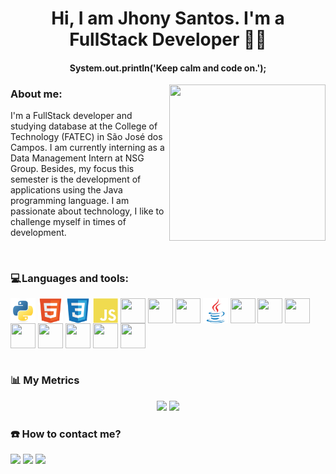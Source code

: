 <h1 align=center>Hi, I am Jhony Santos. I'm a FullStack Developer 👨‍💻</h1> 
<h4 style=bold align=center>System.out.println('Keep calm and code on.'); </h4>

<img align="right" height=250 width=250 src="https://i.pinimg.com/564x/d3/9f/ca/d39fcae9dc1caba7c5795ee4db8b2313.jpg">

<h3 align="left"> About me:</h3>
<p align=left >
          I'm a FullStack developer and studying database at the College of Technology (FATEC) in São José dos Campos. I am currently interning as a Data Management Intern at NSG Group. Besides, my focus this semester is the development of applications using the Java programming language. I am passionate about technology, I like to challenge myself in times of development.
</p>
<br>
<h3 align="left"> 💻 Languages and tools: </h3>
<div aling ="left">
 <img align="center" alt="" height="40" width="40" src="https://raw.githubusercontent.com/devicons/devicon/master/icons/python/python-original.svg">
 <img align="center" alt="" height="40" width="40" src="https://raw.githubusercontent.com/devicons/devicon/master/icons/html5/html5-original.svg">
 <img align="center" alt="" height="40" width="40" src="https://raw.githubusercontent.com/devicons/devicon/master/icons/css3/css3-original.svg">
 <img align="center" alt="" height="40" width="40" src="https://raw.githubusercontent.com/devicons/devicon/master/icons/javascript/javascript-plain.svg">
<img align="center" alt="" height="40" width="40" src="https://cdn.jsdelivr.net/gh/devicons/devicon/icons/vuejs/vuejs-original.svg" />
<img align="center" alt="" height="40" width="40"  src="https://cdn.jsdelivr.net/gh/devicons/devicon/icons/bootstrap/bootstrap-original.svg" />
<img align="center" alt="" height="40" width="40"  src="https://cdn.jsdelivr.net/gh/devicons/devicon/icons/php/php-original.svg">
 <img align="center" alt="" height="40" width="40"src="https://raw.githubusercontent.com/devicons/devicon/master/icons/java/java-original.svg">
<img align="center" alt="" height="40" width="40" src="https://cdn.jsdelivr.net/gh/devicons/devicon/icons/spring/spring-original.svg" />   
<img align="center" alt="" height="40" width="40"  src="https://cdn.jsdelivr.net/gh/devicons/devicon/icons/mysql/mysql-original-wordmark.svg"> 
<img align="center" alt="" height="40" width="40"  src="https://cdn.jsdelivr.net/gh/devicons/devicon/icons/trello/trello-plain-wordmark.svg" />
<img align="center" alt="" height="40" width="40"  src="https://cdn.jsdelivr.net/gh/devicons/devicon/icons/vscode/vscode-original.svg" />       
<img align="center" alt="" height="40" width="40"  src="https://cdn.jsdelivr.net/gh/devicons/devicon/icons/intellij/intellij-original.svg" />
<img align="center" alt="" height="40" width="40"  src="https://cdn.jsdelivr.net/gh/devicons/devicon/icons/git/git-original.svg" />
<img align="center" alt="" height="40" width="40"  src="https://cdn.jsdelivr.net/gh/devicons/devicon/icons/canva/canva-original.svg" />
<img align="center" alt="" height="40" width="40" src="https://cdn.jsdelivr.net/gh/devicons/devicon@latest/icons/django/django-plain.svg" />
          
          

          
  
</div>
<br>
<h3>📊 My Metrics</h3>
<div align="center">
<img height="180em" src="https://github-readme-stats.vercel.app/api?username=santosjhony12&show_icons=true&theme=tokyonight&include_all_commits=true&count_private=true"/>
<img height="180em" src="https://github-readme-stats.vercel.app/api/top-langs/?username=santosjhony12&layout=compact&theme=tokyonight&include_all_commits=true&count_private=true"/>
</div>
         
          
### ☎️ How to contact me?
   
   <a href="https://www.linkedin.com/in/jhony-santos-de-souza-920229238" target="_blank"><img src="https://img.shields.io/badge/LinkedIn-0077B5?style=for-the-badge&logo=linkedin&logoColor=white" target="_blank"></a>
   <a href="https://instagram.com/santosjhony_12?igshid=ZDdkNTZiNTM=" target="_blank"><img src="https://img.shields.io/badge/Instagram-E4405F?style=for-the-badge&logo=instagram&logoColor=white" target="_blank"></a>
   <a href="mailto:jhonysouzadev@gmail.com" target="_blank"><img src="https://img.shields.io/badge/Gmail-D14836?style=for-the-badge&logo=gmail&logoColor=white" target="_blank"></a> 
   
   </div>

